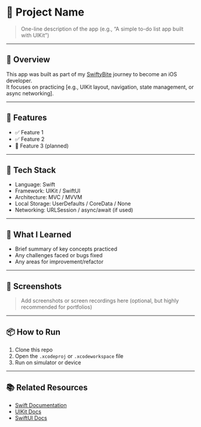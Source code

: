 # 📱 Project Name

> One-line description of the app (e.g., “A simple to-do list app built with UIKit”)

---

## 🚀 Overview

This app was built as part of my [SwiftyBite](../README.md) journey to become an iOS developer.  
It focuses on practicing [e.g., UIKit layout, navigation, state management, or async networking].

---

## 🎯 Features

- ✅ Feature 1
- ✅ Feature 2
- 🔄 Feature 3 (planned)

---

## 🧰 Tech Stack

- Language: Swift
- Framework: UIKit / SwiftUI
- Architecture: MVC / MVVM
- Local Storage: UserDefaults / CoreData / None
- Networking: URLSession / async/await (if used)

---

## 📝 What I Learned

- Brief summary of key concepts practiced
- Any challenges faced or bugs fixed
- Any areas for improvement/refactor

---

## 📸 Screenshots

> Add screenshots or screen recordings here (optional, but highly recommended for portfolios)

---

## 📦 How to Run

1. Clone this repo
2. Open the `.xcodeproj` or `.xcodeworkspace` file
3. Run on simulator or device

---

## 📚 Related Resources

- [Swift Documentation](https://swift.org/documentation/)
- [UIKit Docs](https://developer.apple.com/documentation/uikit)
- [SwiftUI Docs](https://developer.apple.com/documentation/swiftui)
